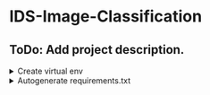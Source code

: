# IDS-Image-Classification

## ToDo: Add project description.

<details>
  <summary>Create virtual env</summary>
 
<!--START_SECTION:activity-->

```console
python -m venv .venv
```

if script execution policy error:
```console
Set-ExecutionPolicy Unrestricted -Scope Process
```

activate virtual environment:
```console
.venv\Scripts\activate
```

or

```console
.\venv\Scripts\Activate.ps1
```
<!--END_SECTION:activity-->

</details>

<details>
  <summary>Autogenerate requirements.txt</summary>
 
<!--START_SECTION:activity-->

```console
pip install pipreqs
```

```console
pipreqs --force
```

detail reference: [here](https://precious-jalebi-a6ee2b.netlify.app/development-docs/#generate-automatic-requirementstxt)
<!--END_SECTION:activity-->

</details>